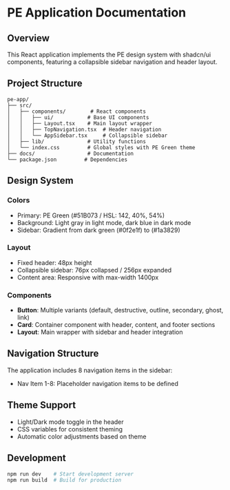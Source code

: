 # PE Application Documentation

## Overview
This React application implements the PE design system with shadcn/ui components, featuring a collapsible sidebar navigation and header layout.

## Project Structure
```
pe-app/
├── src/
│   ├── components/        # React components
│   │   ├── ui/           # Base UI components
│   │   ├── Layout.tsx    # Main layout wrapper
│   │   ├── TopNavigation.tsx  # Header navigation
│   │   └── AppSidebar.tsx     # Collapsible sidebar
│   ├── lib/              # Utility functions
│   └── index.css         # Global styles with PE Green theme
├── docs/                 # Documentation
└── package.json         # Dependencies
```

## Design System

### Colors
- Primary: PE Green (#51B073 / HSL: 142, 40%, 54%)
- Background: Light gray in light mode, dark blue in dark mode
- Sidebar: Gradient from dark green (#0f2e1f) to (#1a3829)

### Layout
- Fixed header: 48px height
- Collapsible sidebar: 76px collapsed / 256px expanded
- Content area: Responsive with max-width 1400px

### Components
- **Button**: Multiple variants (default, destructive, outline, secondary, ghost, link)
- **Card**: Container component with header, content, and footer sections
- **Layout**: Main wrapper with sidebar and header integration

## Navigation Structure
The application includes 8 navigation items in the sidebar:
- Nav Item 1-8: Placeholder navigation items to be defined

## Theme Support
- Light/Dark mode toggle in the header
- CSS variables for consistent theming
- Automatic color adjustments based on theme

## Development
```bash
npm run dev    # Start development server
npm run build  # Build for production
```
